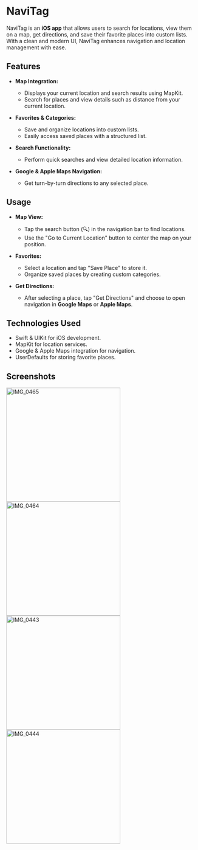 # NaviTag

NaviTag is an **iOS app** that allows users to search for locations, view them on a map, get directions, and save their favorite places into custom lists. With a clean and modern UI, NaviTag enhances navigation and location management with ease.

## Features

- **Map Integration:**  
  - Displays your current location and search results using MapKit.
  - Search for places and view details such as distance from your current location.

- **Favorites & Categories:**  
  - Save and organize locations into custom lists.
  - Easily access saved places with a structured list.

- **Search Functionality:**  
  - Perform quick searches and view detailed location information.

- **Google & Apple Maps Navigation:**
  - Get turn-by-turn directions to any selected place.

## Usage

- **Map View:**  
  - Tap the search button (🔍) in the navigation bar to find locations.
  - Use the "Go to Current Location" button to center the map on your position.

- **Favorites:**  
  - Select a location and tap "Save Place" to store it.
  - Organize saved places by creating custom categories.

- **Get Directions:**  
  - After selecting a place, tap "Get Directions" and choose to open navigation in **Google Maps** or **Apple Maps**.

## Technologies Used 
- Swift & UIKit for iOS development.
- MapKit for location services.
- Google & Apple Maps integration for navigation.
- UserDefaults for storing favorite places.

## Screenshots

<img src="https://github.com/user-attachments/assets/0381bce2-08a4-41a1-9659-8f22006f0dba" alt="IMG_0465" width="300">
<img src="https://github.com/user-attachments/assets/64c4453e-482b-410b-bf5c-66c3d61aaf96" alt="IMG_0464" width="300">
<img src="https://github.com/user-attachments/assets/86468553-eed2-493b-a765-06cd2fee70c8" alt="IMG_0443" width="300">
<img src="https://github.com/user-attachments/assets/153fcb9b-0a35-40d0-83b4-da8ad313e897" alt="IMG_0444" width="300">

